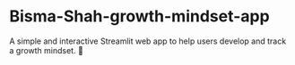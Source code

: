 # Bisma-Shah-growth-mindset-app
A simple and interactive Streamlit web app to help users develop and track a growth mindset. 🌱
